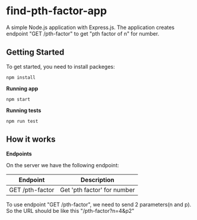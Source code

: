 # find-pth-factor-app

A simple Node.js application with Express.js.
The application creates endpoint "GET /pth-factor" to get "pth factor of n" for number.

## Getting Started

To get started, you need to install packeges:

```
npm install
```

**Running app**

```
npm start
```

**Running tests**

```
npm run test
```

## How it works

**Endpoints**

On the server we have the following endpoint:

Endpoint | Description
----------|------------
GET /pth-factor | Get 'pth factor' for number

To use endpoint "GET /pth-factor", we need to send 2 parameters(n and p). So the URL should be like this "/pth-factor?n=4&p2"
